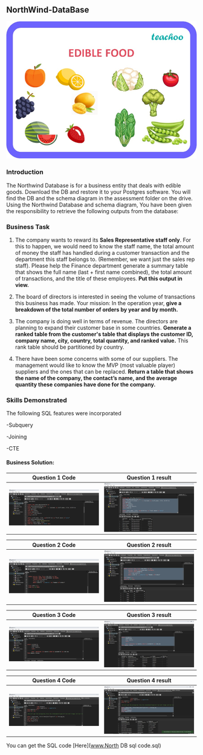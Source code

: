 ## NorthWind-DataBase

![](edible-food---teachoo.jpg)

### Introduction

The Northwind Database is for a business entity that deals with edible goods. Download the DB and restore it to your Postgres software.
You will find the DB and the schema diagram in the assessment folder on the drive. Using the Northwind Database and schema diagram, You
have been given the responsibility to retrieve the following outputs from the database:


### Business Task

1. The company wants to reward its **Sales Representative staff only**. For this to happen, we would need to know the staff name, the total
   amount of money the staff has handled during a customer transaction and the department this staff belongs to. (Remember, we want
   just the sales rep staff). Please help the Finance department generate a summary table that shows the full name (last + first name  combined),
   the total amount of transactions, and the title of these employees. **Put this output in view.**


2. The board of directors is interested in seeing the volume of transactions this business has made. Your mission: In the operation year,
   **give a breakdown of the total number of orders by year and by month.**
   

3. The company is doing well in terms of revenue. The directors are planning to expand their customer base in some countries. **Generate a ranked table from the customer's
   table that displays the customer ID, company name, city, country, total quantity, and ranked value.** This rank table should be partitioned by country.
   

4. There have been some concerns with some of our suppliers. The management would like to know the MVP (most valuable player) suppliers and the ones that can be replaced.
   **Return a table that shows the name of the company, the contact’s name, and the average quantity these companies have done for the company.**



### Skills Demonstrated

The following SQL features were incorporated

-Subquery

-Joining

-CTE


#### Business Solution:

Question 1 Code            |      Question 1 result
:-------------------------:|:-----------------------:
![](Qst1code_image.png)    |  ![](Qst1res_image.png)        


Question 2 Code            |      Question 2 result
:-------------------------:|:-----------------------:
![](Qst2code_image.png)    |  ![](Qst2res_image.png)        


Question 3 Code            |      Question 3 result
:-------------------------:|:-----------------------:
![](Qst3code_image.png)    |  ![](Qst3res_image.png)        


Question 4 Code            |      Question 4 result
:-------------------------:|:-----------------------:
![](Qst4code_image.png)    |  ![](Qst4res_image.png)        




You can get the  SQL code [Here](www.North DB sql code.sql)

